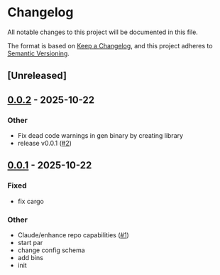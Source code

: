 # Changelog

All notable changes to this project will be documented in this file.

The format is based on [Keep a Changelog](https://keepachangelog.com/en/1.0.0/),
and this project adheres to [Semantic Versioning](https://semver.org/spec/v2.0.0.html).

## [Unreleased]

## [0.0.2](https://github.com/ggagosh/karkinos/compare/v0.0.1...v0.0.2) - 2025-10-22

### Other

- Fix dead code warnings in gen binary by creating library
- release v0.0.1 ([#2](https://github.com/ggagosh/karkinos/pull/2))

## [0.0.1](https://github.com/ggagosh/karkinos/releases/tag/v0.0.1) - 2025-10-22

### Fixed

- fix cargo

### Other

- Claude/enhance repo capabilities ([#1](https://github.com/ggagosh/karkinos/pull/1))
- start par
- change config schema
- add bins
- init
